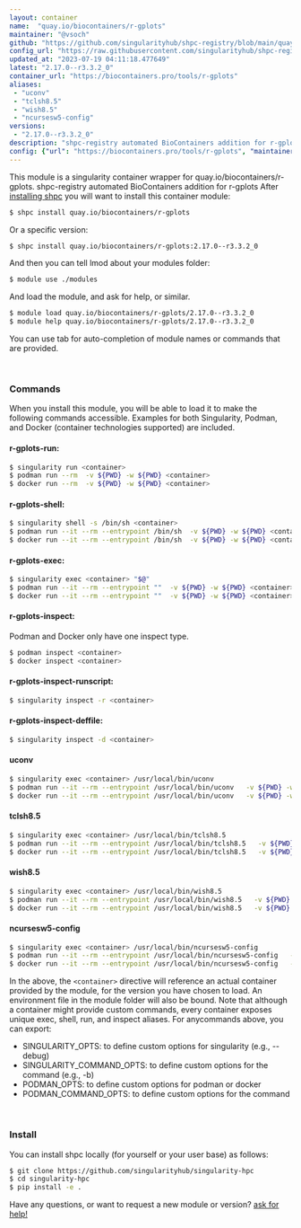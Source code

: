 ```yaml
---
layout: container
name:  "quay.io/biocontainers/r-gplots"
maintainer: "@vsoch"
github: "https://github.com/singularityhub/shpc-registry/blob/main/quay.io/biocontainers/r-gplots/container.yaml"
config_url: "https://raw.githubusercontent.com/singularityhub/shpc-registry/main/quay.io/biocontainers/r-gplots/container.yaml"
updated_at: "2023-07-19 04:11:18.477649"
latest: "2.17.0--r3.3.2_0"
container_url: "https://biocontainers.pro/tools/r-gplots"
aliases:
 - "uconv"
 - "tclsh8.5"
 - "wish8.5"
 - "ncursesw5-config"
versions:
 - "2.17.0--r3.3.2_0"
description: "shpc-registry automated BioContainers addition for r-gplots"
config: {"url": "https://biocontainers.pro/tools/r-gplots", "maintainer": "@vsoch", "description": "shpc-registry automated BioContainers addition for r-gplots", "latest": {"2.17.0--r3.3.2_0": "sha256:037d285d9377ea035319937779ecacba688e97f58e0f66e7075f861ea49a4607"}, "tags": {"2.17.0--r3.3.2_0": "sha256:037d285d9377ea035319937779ecacba688e97f58e0f66e7075f861ea49a4607"}, "docker": "quay.io/biocontainers/r-gplots", "aliases": {"uconv": "/usr/local/bin/uconv", "tclsh8.5": "/usr/local/bin/tclsh8.5", "wish8.5": "/usr/local/bin/wish8.5", "ncursesw5-config": "/usr/local/bin/ncursesw5-config"}}
---
```


This module is a singularity container wrapper for quay.io/biocontainers/r-gplots.
shpc-registry automated BioContainers addition for r-gplots
After [installing shpc](#install) you will want to install this container module:


```bash
$ shpc install quay.io/biocontainers/r-gplots
```

Or a specific version:

```bash
$ shpc install quay.io/biocontainers/r-gplots:2.17.0--r3.3.2_0
```

And then you can tell lmod about your modules folder:

```bash
$ module use ./modules
```

And load the module, and ask for help, or similar.

```bash
$ module load quay.io/biocontainers/r-gplots/2.17.0--r3.3.2_0
$ module help quay.io/biocontainers/r-gplots/2.17.0--r3.3.2_0
```

You can use tab for auto-completion of module names or commands that are provided.

<br>

### Commands

When you install this module, you will be able to load it to make the following commands accessible.
Examples for both Singularity, Podman, and Docker (container technologies supported) are included.

#### r-gplots-run:

```bash
$ singularity run <container>
$ podman run --rm  -v ${PWD} -w ${PWD} <container>
$ docker run --rm  -v ${PWD} -w ${PWD} <container>
```

#### r-gplots-shell:

```bash
$ singularity shell -s /bin/sh <container>
$ podman run --it --rm --entrypoint /bin/sh  -v ${PWD} -w ${PWD} <container>
$ docker run --it --rm --entrypoint /bin/sh  -v ${PWD} -w ${PWD} <container>
```

#### r-gplots-exec:

```bash
$ singularity exec <container> "$@"
$ podman run --it --rm --entrypoint ""  -v ${PWD} -w ${PWD} <container> "$@"
$ docker run --it --rm --entrypoint ""  -v ${PWD} -w ${PWD} <container> "$@"
```

#### r-gplots-inspect:

Podman and Docker only have one inspect type.

```bash
$ podman inspect <container>
$ docker inspect <container>
```

#### r-gplots-inspect-runscript:

```bash
$ singularity inspect -r <container>
```

#### r-gplots-inspect-deffile:

```bash
$ singularity inspect -d <container>
```


#### uconv

```bash
$ singularity exec <container> /usr/local/bin/uconv
$ podman run --it --rm --entrypoint /usr/local/bin/uconv   -v ${PWD} -w ${PWD} <container> -c " $@"
$ docker run --it --rm --entrypoint /usr/local/bin/uconv   -v ${PWD} -w ${PWD} <container> -c " $@"
```


#### tclsh8.5

```bash
$ singularity exec <container> /usr/local/bin/tclsh8.5
$ podman run --it --rm --entrypoint /usr/local/bin/tclsh8.5   -v ${PWD} -w ${PWD} <container> -c " $@"
$ docker run --it --rm --entrypoint /usr/local/bin/tclsh8.5   -v ${PWD} -w ${PWD} <container> -c " $@"
```


#### wish8.5

```bash
$ singularity exec <container> /usr/local/bin/wish8.5
$ podman run --it --rm --entrypoint /usr/local/bin/wish8.5   -v ${PWD} -w ${PWD} <container> -c " $@"
$ docker run --it --rm --entrypoint /usr/local/bin/wish8.5   -v ${PWD} -w ${PWD} <container> -c " $@"
```


#### ncursesw5-config

```bash
$ singularity exec <container> /usr/local/bin/ncursesw5-config
$ podman run --it --rm --entrypoint /usr/local/bin/ncursesw5-config   -v ${PWD} -w ${PWD} <container> -c " $@"
$ docker run --it --rm --entrypoint /usr/local/bin/ncursesw5-config   -v ${PWD} -w ${PWD} <container> -c " $@"
```



In the above, the `<container>` directive will reference an actual container provided
by the module, for the version you have chosen to load. An environment file in the
module folder will also be bound. Note that although a container
might provide custom commands, every container exposes unique exec, shell, run, and
inspect aliases. For anycommands above, you can export:

 - SINGULARITY_OPTS: to define custom options for singularity (e.g., --debug)
 - SINGULARITY_COMMAND_OPTS: to define custom options for the command (e.g., -b)
 - PODMAN_OPTS: to define custom options for podman or docker
 - PODMAN_COMMAND_OPTS: to define custom options for the command

<br>

### Install

You can install shpc locally (for yourself or your user base) as follows:

```bash
$ git clone https://github.com/singularityhub/singularity-hpc
$ cd singularity-hpc
$ pip install -e .
```

Have any questions, or want to request a new module or version? [ask for help!](https://github.com/singularityhub/singularity-hpc/issues)